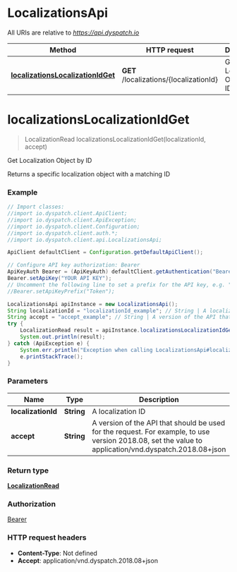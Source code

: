 # LocalizationsApi

All URIs are relative to *https://api.dyspatch.io*

Method | HTTP request | Description
------------- | ------------- | -------------
[**localizationsLocalizationIdGet**](LocalizationsApi.md#localizationsLocalizationIdGet) | **GET** /localizations/{localizationId} | Get Localization Object by ID


<a name="localizationsLocalizationIdGet"></a>
# **localizationsLocalizationIdGet**
> LocalizationRead localizationsLocalizationIdGet(localizationId, accept)

Get Localization Object by ID

Returns a specific localization object with a matching ID

### Example
```java
// Import classes:
//import io.dyspatch.client.ApiClient;
//import io.dyspatch.client.ApiException;
//import io.dyspatch.client.Configuration;
//import io.dyspatch.client.auth.*;
//import io.dyspatch.client.api.LocalizationsApi;

ApiClient defaultClient = Configuration.getDefaultApiClient();

// Configure API key authorization: Bearer
ApiKeyAuth Bearer = (ApiKeyAuth) defaultClient.getAuthentication("Bearer");
Bearer.setApiKey("YOUR API KEY");
// Uncomment the following line to set a prefix for the API key, e.g. "Token" (defaults to null)
//Bearer.setApiKeyPrefix("Token");

LocalizationsApi apiInstance = new LocalizationsApi();
String localizationId = "localizationId_example"; // String | A localization ID
String accept = "accept_example"; // String | A version of the API that should be used for the request. For example, to use version 2018.08, set the value to application/vnd.dyspatch.2018.08+json
try {
    LocalizationRead result = apiInstance.localizationsLocalizationIdGet(localizationId, accept);
    System.out.println(result);
} catch (ApiException e) {
    System.err.println("Exception when calling LocalizationsApi#localizationsLocalizationIdGet");
    e.printStackTrace();
}
```

### Parameters

Name | Type | Description  | Notes
------------- | ------------- | ------------- | -------------
 **localizationId** | **String**| A localization ID |
 **accept** | **String**| A version of the API that should be used for the request. For example, to use version 2018.08, set the value to application/vnd.dyspatch.2018.08+json |

### Return type

[**LocalizationRead**](LocalizationRead.md)

### Authorization

[Bearer](../README.md#Bearer)

### HTTP request headers

 - **Content-Type**: Not defined
 - **Accept**: application/vnd.dyspatch.2018.08+json

